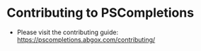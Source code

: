 # Contributing to PSCompletions

- Please visit the contributing guide: https://pscompletions.abgox.com/contributing/

